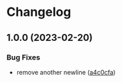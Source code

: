 # Changelog

## 1.0.0 (2023-02-20)


### Bug Fixes

* remove another newline ([a4c0cfa](https://github.com/dsorm/mesa-external-ingress/commit/a4c0cfa53fa18f3de1eb42e5df9855858bb7f74f))
